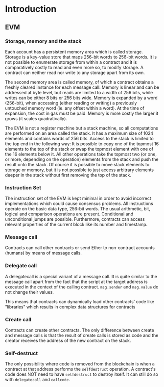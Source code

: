 # Introduction
## EVM
### Storage, memory and the stack
Each account has a persistent memory area which is called storage. Storage is a key-value store that maps 256-bit words to 256-bit words. It is not possible to enumerate storage from within a contract and it is comparatively costly to read and even more so, to modify storage. A contract can neither read nor write to any storage apart from its own.

The second memory area is called memory, of which a contract obtains a freshly cleared instance for each message call. Memory is linear and can be addressed at byte level, but reads are limited to a width of 256 bits, while writes can be either 8 bits or 256 bits wide. Memory is expanded by a word (256-bit), when accessing (either reading or writing) a previously untouched memory word (ie. any offset within a word). At the time of expansion, the cost in gas must be paid. Memory is more costly the larger it grows (it scales quadratically).

The EVM is not a register machine but a stack machine, so all computations are performed on an area called the stack. It has a maximum size of 1024 elements and contains words of 256 bits. Access to the stack is limited to the top end in the following way: It is possible to copy one of the topmost 16 elements to the top of the stack or swap the topmost element with one of the 16 elements below it. All other operations take the topmost two (or one, or more, depending on the operation) elements from the stack and push the result onto the stack. Of course it is possible to move stack elements to storage or memory, but it is not possible to just access arbitrary elements deeper in the stack without first removing the top of the stack.

### Instruction Set
The instruction set of the EVM is kept minimal in order to avoid incorrect implementations which could cause consensus problems. All instructions operate on the basic data type, 256-bit words. The usual arithmetic, bit, logical and comparison operations are present. Conditional and unconditional jumps are possible. Furthermore, contracts can access relevant properties of the current block like its number and timestamp.

### Message call
Contracts can call other contracts or send Ether to non-contract accounts (humans) by means of message calls. 
### Delegate call
A delegatecall is a special variant of a message call. It is quite similar to the message call apart from the fact that the script at the target address is executed in the context of the calling contract. `msg.sender` and `msg.value` do not change their values. 

This means that contracts can dynamically load other contracts' code like "libraries" which results in complex data structures for contracts

### Create call
Contracts can create other contracts. The only difference between create and message calls is that the result of create calls is stored as code and the creator receives the address of the new contract on the stack.

### Self-destruct
The only possibility where code is removed from the blockchain is when a contract at that address performs the `selfdestruct` operation. A contract's code does NOT need to have `selfdestruct` to destroy itself. It can still do so with `delegatecall` and `callcode`.
